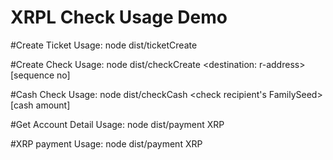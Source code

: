 # XRPL Check Usage Demo

#Create Ticket
Usage: node dist/ticketCreate <source FamilySeed>

#Create Check
Usage: node dist/checkCreate <source FamilySeed> <destination: r-address> <XRP amount> [sequence no]

#Cash Check
Usage: node dist/checkCash <check recipient's FamilySeed> <CheckId> [cash amount]

#Get Account Detail
Usage: node dist/payment <FamilySeed> <destinationAddr> XRP

#XRP payment
Usage: node dist/payment <FamilySeed> <destinationAddr> XRP
